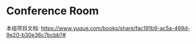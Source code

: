 # Conference Room

本组项目文档: https://www.yuque.com/books/share/fac191b9-ac5a-469d-9e20-b30e36c7bcbb?#
